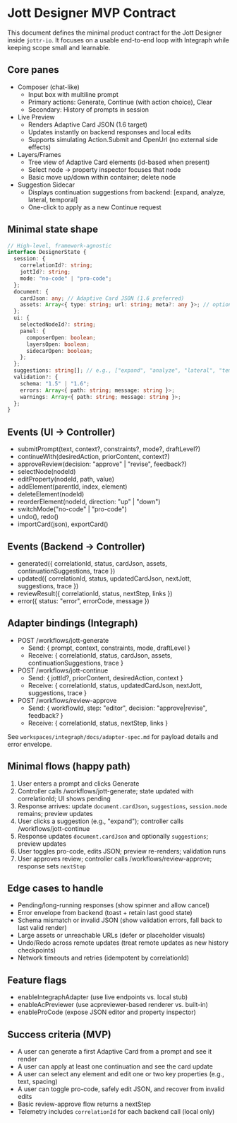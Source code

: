 # Jott Designer MVP Contract

This document defines the minimal product contract for the Jott Designer inside `jottr-io`. It focuses on a usable end-to-end loop with Integraph while keeping scope small and learnable.

## Core panes

- Composer (chat-like)
  - Input box with multiline prompt
  - Primary actions: Generate, Continue (with action choice), Clear
  - Secondary: History of prompts in session
- Live Preview
  - Renders Adaptive Card JSON (1.6 target)
  - Updates instantly on backend responses and local edits
  - Supports simulating Action.Submit and OpenUrl (no external side effects)
- Layers/Frames
  - Tree view of Adaptive Card elements (id-based when present)
  - Select node -> property inspector focuses that node
  - Basic move up/down within container; delete node
- Suggestion Sidecar
  - Displays continuation suggestions from backend: [expand, analyze, lateral, temporal]
  - One-click to apply as a new Continue request

## Minimal state shape

```ts
// High-level, framework-agnostic
interface DesignerState {
  session: {
    correlationId?: string;
    jottId?: string;
    mode: "no-code" | "pro-code";
  };
  document: {
    cardJson: any; // Adaptive Card JSON (1.6 preferred)
    assets: Array<{ type: string; url: string; meta?: any }>; // optional
  };
  ui: {
    selectedNodeId?: string;
    panel: {
      composerOpen: boolean;
      layersOpen: boolean;
      sidecarOpen: boolean;
    };
  };
  suggestions: string[]; // e.g., ["expand", "analyze", "lateral", "temporal"]
  validation?: {
    schema: "1.5" | "1.6";
    errors: Array<{ path: string; message: string }>;
    warnings: Array<{ path: string; message: string }>;
  };
}
```

## Events (UI → Controller)

- submitPrompt(text, context?, constraints?, mode?, draftLevel?)
- continueWith(desiredAction, priorContent, context?)
- approveReview(decision: "approve" | "revise", feedback?)
- selectNode(nodeId)
- editProperty(nodeId, path, value)
- addElement(parentId, index, element)
- deleteElement(nodeId)
- reorderElement(nodeId, direction: "up" | "down")
- switchMode("no-code" | "pro-code")
- undo(), redo()
- importCard(json), exportCard()

## Events (Backend → Controller)

- generated({ correlationId, status, cardJson, assets, continuationSuggestions, trace })
- updated({ correlationId, status, updatedCardJson, nextJott, suggestions, trace })
- reviewResult({ correlationId, status, nextStep, links })
- error({ status: "error", errorCode, message })

## Adapter bindings (Integraph)

- POST /workflows/jott-generate
  - Send: { prompt, context, constraints, mode, draftLevel }
  - Receive: { correlationId, status, cardJson, assets, continuationSuggestions, trace }
- POST /workflows/jott-continue
  - Send: { jottId?, priorContent, desiredAction, context }
  - Receive: { correlationId, status, updatedCardJson, nextJott, suggestions, trace }
- POST /workflows/review-approve
  - Send: { workflowId, step: "editor", decision: "approve|revise", feedback? }
  - Receive: { correlationId, status, nextStep, links }

See `workspaces/integraph/docs/adapter-spec.md` for payload details and error envelope.

## Minimal flows (happy path)

1) User enters a prompt and clicks Generate
2) Controller calls /workflows/jott-generate; state updated with correlationId; UI shows pending
3) Response arrives: update `document.cardJson`, `suggestions`, `session.mode` remains; preview updates
4) User clicks a suggestion (e.g., "expand"); controller calls /workflows/jott-continue
5) Response updates `document.cardJson` and optionally `suggestions`; preview updates
6) User toggles pro-code, edits JSON; preview re-renders; validation runs
7) User approves review; controller calls /workflows/review-approve; response sets `nextStep`

## Edge cases to handle

- Pending/long-running responses (show spinner and allow cancel)
- Error envelope from backend (toast + retain last good state)
- Schema mismatch or invalid JSON (show validation errors, fall back to last valid render)
- Large assets or unreachable URLs (defer or placeholder visuals)
- Undo/Redo across remote updates (treat remote updates as new history checkpoints)
- Network timeouts and retries (idempotent by correlationId)

## Feature flags

- enableIntegraphAdapter (use live endpoints vs. local stub)
- enableAcPreviewer (use acpreviewer-based renderer vs. built-in)
- enableProCode (expose JSON editor and property inspector)

## Success criteria (MVP)

- A user can generate a first Adaptive Card from a prompt and see it render
- A user can apply at least one continuation and see the card update
- A user can select any element and edit one or two key properties (e.g., text, spacing)
- A user can toggle pro-code, safely edit JSON, and recover from invalid edits
- Basic review-approve flow returns a nextStep
- Telemetry includes `correlationId` for each backend call (local only)
